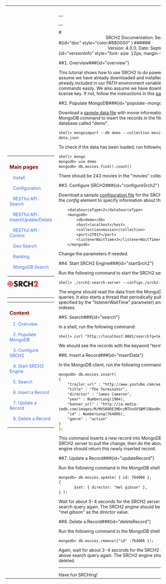 
<table style="width:100%;table-layout:fixed" ><tr>
	
<td id="sideBarTd" style="width:25%"> 

<div id="sidebar"> <!-- Sidebar -->

<div id="linkpool" > <!-- Links to main pages, id=linkpool-->
<table><tbody><tr><td>
<div><h3><a style="text-decoration: none;color:#880000" href="#doc">Main pages</a></h3></div>
&nbsp;&nbsp;&nbsp;<a style="text-decoration: none;color:#3366FF" href="./install.html">Install</a><br><br>
&nbsp;&nbsp;&nbsp;<a style="text-decoration: none;color:#3366FF" href="./configuration.html">Configuration</a><br><br>
&nbsp;&nbsp;&nbsp;<a style="text-decoration: none;color:#3366FF" href="./restful-search.html">RESTful API : Search</a><br><br>
&nbsp;&nbsp;&nbsp;<a style="text-decoration: none;color:#3366FF" href="./restful-insert-update-delete.html">RESTful API : Insert/Update/Delete</a><br><br>
&nbsp;&nbsp;&nbsp;<a style="text-decoration: none;color:#3366FF" href="./restful-control.html">RESTful API : Control</a><br><br>
&nbsp;&nbsp;&nbsp;<a style="text-decoration: none;color:#3366FF" href="./geo.html">Geo Search</a></br><br>
&nbsp;&nbsp;&nbsp;<a style="text-decoration: none;color:#3366FF" href="./ranking.html">Ranking</a></br><br>
&nbsp;&nbsp;&nbsp;<a style="text-decoration: none;color:#3366FF" href="./mongodb.html">MongoDB Search</a></br><br>
</td></tr></tbody></table>
<span ><a  href="http://www.srch2.com" target="_blankt"><img  style="width:100px" src="images/logo.png" /></a></span></br></br>
</div> <!-- Links to main pages, id=linkpool-->
<hr/>
<div id="content" > <!-- Table of content, id=content-->
<table><tbody><tr><td>
<div><h3><a style="text-decoration: none;color:#880000" href="#doc">Content</a></h3></div>
&nbsp;&nbsp;&nbsp;<a style="text-decoration: none;color:#3366FF" href="#overview">1. Overview</a><br><br>
&nbsp;&nbsp;&nbsp;<a style="text-decoration: none;color:#3366FF" href="#populate-mongo">2. Populate MongoDB</a><br><br>
&nbsp;&nbsp;&nbsp;<a style="text-decoration: none;color:#3366FF" href="#configureSrch2">3. Configure SRCH2</a></br><br>
&nbsp;&nbsp;&nbsp;<a style="text-decoration: none;color:#3366FF" href="#startSrch2">4. Start SRCH2 Engine</a></br><br>
&nbsp;&nbsp;&nbsp;<a style="text-decoration: none;color:#3366FF" href="#search">5. Search</a></br><br>
&nbsp;&nbsp;&nbsp;<a style="text-decoration: none;color:#3366FF" href="#insertData">6. Insert a Record</a></br><br>
&nbsp;&nbsp;&nbsp;<a style="text-decoration: none;color:#3366FF" href="#updateRecord">7. Update a Record</a></br><br>
&nbsp;&nbsp;&nbsp;<a style="text-decoration: none;color:#3366FF" href="#deleteRecord">8. Delete a Record</a></br><br>
</td></tr></tbody></table>

</div> <!-- Table of content, id=content-->
</div> <!-- Sidebar -->

</td>

<td id="docBody" style="width:70%">
</br>
<div><table><tbody><tr><td>
<div><h3><a style="text-decoration: none;color:#880000" href="#doc"></a></h3></div>

</td></tr></tbody></table></div>
#<center>SRCH2 Documentation: Search in MongoDB </center>#{id="doc" style="color:#880000" }
######<center>Version: 4.0.0, Date: September 19, 2013</center>{id="versionInfo" style="font-size: 12px; margin-top: -20px;"}

##1. Overview###{id="overview"}

This tutorial shows how to use SRCH2 to do powerful text search on [MongoDB](http://www.mongodb.org/). We assume we have already downloaded and installed MongoDB, and its "bin" directory is already included in our PATH environment variable so that we can run those MongoDB commands easily. We also assume we have downloaded a SRCH2 engine with a valid license key.  If not, follow the instructions in this [page](install.html) first.

##2. Populate MongoDB###{id="populate-mongo"}

Download a <a href=srch2-tutorials/sample-data.json>sample data file</a> with movie information to a local folder. Run the following MongoDB command to insert the records in the file into a collection called "movies" in a database called "demo".

```
shell> mongoimport --db demo --collection movies --type json --file sample-data.json 
```
To check if the data has been loaded, run following commands:

```
shell> mongo
mongodb> use demo
mongodb> db.movies.find().count()
```

There should be 243 movies in the "movies" collection.

##3. Configure SRCH2###{id="configureSrch2"}

Download a sample <a href="srch2-tutorials/srch2_config.xml">configuration file</a> for the SRCH2 engine.  Add the following lines inside the <i>config</i> element to specify information about this MongoDB data source:
 
```
    <dataSourceType>2</dataSourceType>
    <mongodb>
        <db>demo</db>
        <host>localhost</host>
        <collection>movies</collection>
        <port>27017</port>
        <listenerWaitTime>3</listenerWaitTime>
    </mongodb>
```

Change the parameters if needed.

##4. Start SRCH2 Engine###{id="startSrch2"}

Run the following command to start the SRCH2 server:
```
shell> ./srch2-search-server --config=./srch2-conf.xml 
```

The engine should read the data from the MongoDB instance, build indexes, and wait for queries. It also starts a thread that periodically pulls latest changes from MongoDB (as specified by the "listenerWaitTime" parameter) and add these changes to its search indexes.

##5. Search###{id="search"}

In a shell, run the following command:

```
shell> curl "http://localhost:8081/search?q=terminator"
```
We should see the records with the keyword "terminator".

##6. Insert a Record###{id="insertData"}

In the MongoDB client, run the following command to insert a new record.
```
mongodb> db.movies.insert(
{
	"trailer_url" : "http://www.youtube.com/watch?v=68I3j2luW64",
	"title" : "The Terminator",
	"director" : "James Cameron",
	"year" : NumberLong(1984),
	"banner_url" : "http://ia.media-imdb.com/images/M/MV5BODE1MDczNTUxOV5BMl5BanBnXkFtZTcwMTA0NDQyNA@@._V1_SX214_.jpg",
	"id" : NumberLong(764006),
	"genre" : "action"
}
);
```

This command inserts a new record into MongoDB.  Wait for about 3-4 seconds for the SRCH2 server to pull the change, then do the above search query again. The search engine should return this newly inserted record.

##7. Update a Record###{id="updateRecord"}

Run the following command in the MongoDB shell to update the record we just inserted:
```
mongodb> db.movies.update( { id: 764006 },
{
       $set: { director: "mel gibson" },
} );
```

Wait for about 3-4 seconds for the SRCH2 server to pull the change, then do the above search query again. The SRCH2 engine should be able to return this updated record, wtth "mel gibson" as the <i>director</i> value.

##8. Delete a Record###{id="deleteRecord"}

Run the following command in the MongoDB shell to delete the updated record:
```
mongodb> db.movies.remove({"id" :764006 });
```

Again, wait for about 3-4 seconds for the SRCH2 server to pull the change, then do the above search query again. The SRCH2 engine should not return the record that we just deleted.

<hr/>
Have fun SRCHing!




<link rel="stylesheet" type="text/css" href="documentation.css">



<script type="text/javascript" src="setSizes.js"></script>
<script>

setSizes();
window.onresize = setSizes
</script>